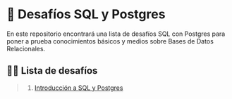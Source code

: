 # 🚀 Desafíos SQL y Postgres

En este repositorio encontrará una lista de desafíos SQL con Postgres para poner a prueba conocimientos básicos y medios sobre Bases de Datos Relacionales.

## 👨‍💻 Lista de desafíos

> 1. [Introducción a SQL y Postgres](https://github.com/felipejoq/desafios-sql-postgres-db/tree/main/desafio-01)
